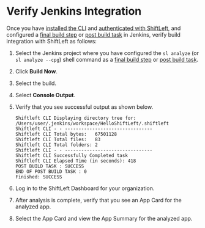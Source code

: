# Verify Jenkins Integration

Once you have [installed the CLI](../../../using-cli/install-cli.md) and [authenticated with ShiftLeft](../../../using-cli/authenticating.md), and configured a [final build step](configure-final-build-step.md) or [post build task]((configure-post-build-task.md)) in Jenkins, verify build integration with ShiftLeft as follows:

1. Select the Jenkins project where you have configured the `sl analyze` (or `sl analyze --cpg`) shell command as a [final build step](configure-final-build-step.md) or [post build task](configure-post-build-task.md).
2. Click **Build Now**.
3. Select the build.
4. Select **Console Output**.
5. Verify that you see successful output as shown below.

   ```
   Shiftleft CLI Displaying directory tree for: /Users/user/.jenkins/workspace/HelloShiftLeft/.shiftleft
   Shiftleft CLI - - --------------------------------
   Shiftleft CLI Total bytes:   67501128
   Shiftleft CLI Total files:   83
   Shiftleft CLI Total folders: 2
   Shiftleft CLI - - --------------------------------
   Shiftleft CLI Successfully Completed task
   Shiftleft CLI Elapsed Time (in seconds): 418
   POST BUILD TASK : SUCCESS
   END OF POST BUILD TASK : 0
   Finished: SUCCESS
   ```

6. Log in to the ShiftLeft Dashboard for your organization. 
7. After analysis is complete, verify that you see an App Card for the analyzed app.
8. Select the App Card and view the App Summary for the analyzed app.
